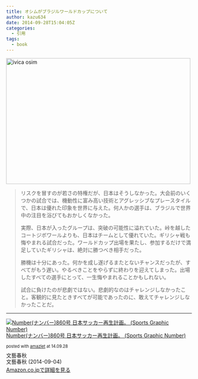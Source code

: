 ```yaml
---
title: オシムがブラジルワールドカップについて
author: kazu634
date: 2014-09-28T15:04:05Z
categories:
  - 引用
tags:
  - book
---
```

<a href="https://www.flickr.com/photos/29320956@N03/4754039729" onclick="__gaTracker('send', 'event', 'outbound-article', 'https://www.flickr.com/photos/29320956@N03/4754039729', '');" title="ivica osim by cvrcak1, on Flickr"><img class="aligncenter" src="https://farm5.staticflickr.com/4134/4754039729_ec57944232.jpg" alt="ivica osim" width="500" height="341" /></a>

> リスクを冒すのが若さの特権だが、日本はそうしなかった。大会前のいくつかの試合では、機動性に富み高い技術とアグレッシブなプレースタイルで、日本は優れた印象を世界に与えた。何人かの選手は、ブラジルで世界中の注目を浴びてもおかしくなかった。
>
> 実際、日本が入ったグループは、突破の可能性に溢れていた。峠を越したコートジボワールよりも、日本はチームとして優れていた。ギリシャ戦も悔やまれる試合だった。ワールドカップ出場を果たし、参加するだけで満足していたギリシャは、絶対に勝つべき相手だった。
>
> 勝機は十分にあった。何かを成し遂げるまたとないチャンスだったが、すべてがもう遅い。やるべきことをやらずに終わりを迎えてしまった。出場したすべての選手にとって、一生悔やまれることかもしれない。
>
> 試合に負けたのが悲劇ではない。悲劇的なのはチャレンジしなかったこと。客観的に見たときすべてが可能であったのに、敢えてチャレンジしなかったことだ。

* * *

<div class="amazlet-box" style="margin-bottom: 0px;">
<div class="amazlet-image" style="float: left; margin: 0px 12px 1px 0px;">
<a href="https://www.amazon.co.jp/exec/obidos/ASIN/B00GWSTQ8Q/simsnes-22/ref=nosim/" onclick="__gaTracker('send', 'event', 'outbound-article', 'https://www.amazon.co.jp/exec/obidos/ASIN/B00GWSTQ8Q/simsnes-22/ref=nosim/', '');" target="_blank" name="amazletlink"><img style="border: none;" src="https://images-na.ssl-images-amazon.com/images/I/51XdsWlaBTL._SL160_.jpg" alt="Number(ナンバー)860号 日本サッカー再生計画。 (Sports Graphic Number)" /></a>
</div>

<div class="amazlet-info" style="line-height: 120%; margin-bottom: 10px;">
<div class="amazlet-name" style="margin-bottom: 10px; line-height: 120%;">
<p>
<a href="https://www.amazon.co.jp/exec/obidos/ASIN/B00GWSTQ8Q/simsnes-22/ref=nosim/" onclick="__gaTracker('send', 'event', 'outbound-article', 'https://www.amazon.co.jp/exec/obidos/ASIN/B00GWSTQ8Q/simsnes-22/ref=nosim/', 'Number(ナンバー)860号 日本サッカー再生計画。 (Sports Graphic Number)');" target="_blank" name="amazletlink">Number(ナンバー)860号 日本サッカー再生計画。 (Sports Graphic Number)</a>
</p>

<div class="amazlet-powered-date" style="font-size: 80%; margin-top: 5px; line-height: 120%;">
        posted with <a href="http://www.amazlet.com/" onclick="__gaTracker('send', 'event', 'outbound-article', 'http://www.amazlet.com/', 'amazlet');" title="amazlet"  target="_blank">amazlet</a> at 14.09.28
</div>
</div>

<div class="amazlet-detail">
      文藝春秋<br /> 文藝春秋 (2014-09-04)
</div>

<div class="amazlet-sub-info" style="float: left;">
<div class="amazlet-link" style="margin-top: 5px;">
<a href="https://www.amazon.co.jp/exec/obidos/ASIN/B00GWSTQ8Q/simsnes-22/ref=nosim/" onclick="__gaTracker('send', 'event', 'outbound-article', 'https://www.amazon.co.jp/exec/obidos/ASIN/B00GWSTQ8Q/simsnes-22/ref=nosim/', 'Amazon.co.jpで詳細を見る');" target="_blank" name="amazletlink">Amazon.co.jpで詳細を見る</a>
</div>
</div>
</div>

<div class="amazlet-footer" style="clear: left;">
</div>
</div>
